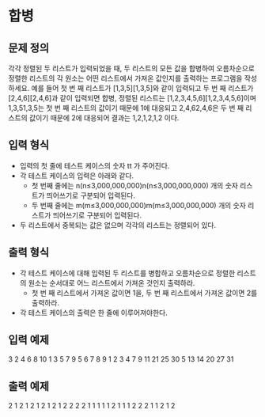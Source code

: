# 합병

## 문제 정의

각각 정렬된 두 리스트가 입력되었을 때, 두 리스트의 모든 값을 합병하여 오름차순으로 정렬한 리스트의 각 원소는 어떤 리스트에서 가져온 값인지를 출력하는 프로그램을 작성하세요.
예를 들어 첫 번 째 리스트가 [1,3,5][1,3,5]와 같이 입력되고 두 번 째 리스트가 [2,4,6][2,4,6]과 같이 입력되면 합병, 정렬된 리스트는 [1,2,3,4,5,6][1,2,3,4,5,6]이며 1,3,51,3,5는 첫 번 째 리스트의 값이기 때문에 1에 대응되고 2,4,62,4,6은 두 번 째 리스트의 값이기 때문에 2에 대응되어 결과는 1,2,1,2,1,2 이다.

## 입력 형식

- 입력의 첫 줄에 테스트 케이스의 숫자 tt 가 주어진다.
- 각 테스트 케이스의 입력은 아래와 같다.
  - 첫 번째 줄에는 n(n≤3,000,000,000)n(n≤3,000,000,000) 개의 숫자 리스트가 띄어쓰기로 구분되어 입력된다.
  - 두 번째 줄에는 m(m≤3,000,000,000)m(m≤3,000,000,000) 개의 숫자 리스트가 띄어쓰기로 구분되어 입력된다.
- 두 리스트에서 중복되는 값은 없으며 각각의 리스트는 정렬되어 있다.

## 출력 형식

- 각 테스트 케이스에 대해 입력된 두 리스트를 병합하고 오름차순으로 정렬한 리스트의 원소는 순서대로 어느 리스트에서 가져온 것인지 출력하라.
  - 첫 번 째 리스트에서 가져온 값이면 1을, 두 번 째 리스트에서 가져온 값이면 2를 출력하라.
- 각 테스트 케이스의 출력은 한 줄에 이루어져야한다.

## 입력 예제

3
2 4 6 8 10
1 3 5 7 9
5 6 7 8 9
1 2 3 4
7 9 11 21 25 30
5 13 14 20 27 31

## 출력 예제

2 1 2 1 2 1 2 1 2 1
2 2 2 2 1 1 1 1 1
2 1 1 1 2 2 2 1 1 2 1 2
